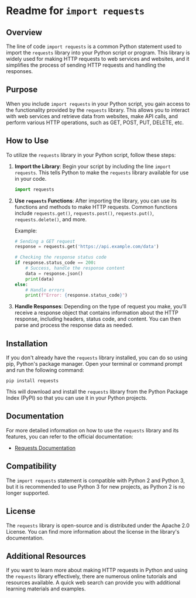 # Readme for `import requests`

## Overview

The line of code `import requests` is a common Python statement used to import the `requests` library into your Python script or program. This library is widely used for making HTTP requests to web services and websites, and it simplifies the process of sending HTTP requests and handling the responses.

## Purpose

When you include `import requests` in your Python script, you gain access to the functionality provided by the `requests` library. This allows you to interact with web services and retrieve data from websites, make API calls, and perform various HTTP operations, such as GET, POST, PUT, DELETE, etc.

## How to Use

To utilize the `requests` library in your Python script, follow these steps:

1. **Import the Library**: Begin your script by including the line `import requests`. This tells Python to make the `requests` library available for use in your code.

    ```python
    import requests
    ```

2. **Use `requests` Functions**: After importing the library, you can use its functions and methods to make HTTP requests. Common functions include `requests.get()`, `requests.post()`, `requests.put()`, `requests.delete()`, and more.

    Example:

    ```python
    # Sending a GET request
    response = requests.get('https://api.example.com/data')

    # Checking the response status code
    if response.status_code == 200:
        # Success, handle the response content
        data = response.json()
        print(data)
    else:
        # Handle errors
        print(f"Error: {response.status_code}")
    ```

3. **Handle Responses**: Depending on the type of request you make, you'll receive a response object that contains information about the HTTP response, including headers, status code, and content. You can then parse and process the response data as needed.

## Installation

If you don't already have the `requests` library installed, you can do so using pip, Python's package manager. Open your terminal or command prompt and run the following command:

```
pip install requests
```

This will download and install the `requests` library from the Python Package Index (PyPI) so that you can use it in your Python projects.

## Documentation

For more detailed information on how to use the `requests` library and its features, you can refer to the official documentation:

- [Requests Documentation](https://docs.python-requests.org/en/master/)

## Compatibility

The `import requests` statement is compatible with Python 2 and Python 3, but it is recommended to use Python 3 for new projects, as Python 2 is no longer supported.

## License

The `requests` library is open-source and is distributed under the Apache 2.0 License. You can find more information about the license in the library's documentation.

## Additional Resources

If you want to learn more about making HTTP requests in Python and using the `requests` library effectively, there are numerous online tutorials and resources available. A quick web search can provide you with additional learning materials and examples.
